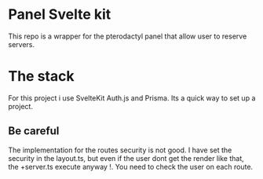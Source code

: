 # Panel Svelte kit
This repo is a wrapper for the pterodactyl panel that allow user to reserve servers.

# The stack
For this project i use SvelteKit Auth.js and Prisma.
Its a quick way to set up a project.
## Be careful
The implementation for the routes security is not good. 
I have set the security in the layout.ts, but even if the user dont get the render like that, the +server.ts execute anyway !. You need to check the user on each route.

